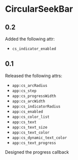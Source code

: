 # CircularSeekBar

## 0.2

Added the following attr:

* `cs_indicator_enabled`

## 0.1

Released the following attrs:

*  `app:cs_arcRadius`
*  `app:cs_step`
*  `app:cs_progressWidth`
*  `app:cs_arcWidth`
*  `app:cs_indicatorRadius`
*  `app:cs_enabled`
*  `app:cs_color_list`
*  `app:cs_text`
*  `app:cs_text_size`
*  `app:cs_text_color`
*  `app:cs_dynamic_text_color`
*  `app:cs_text_progress`

Designed the progress callback